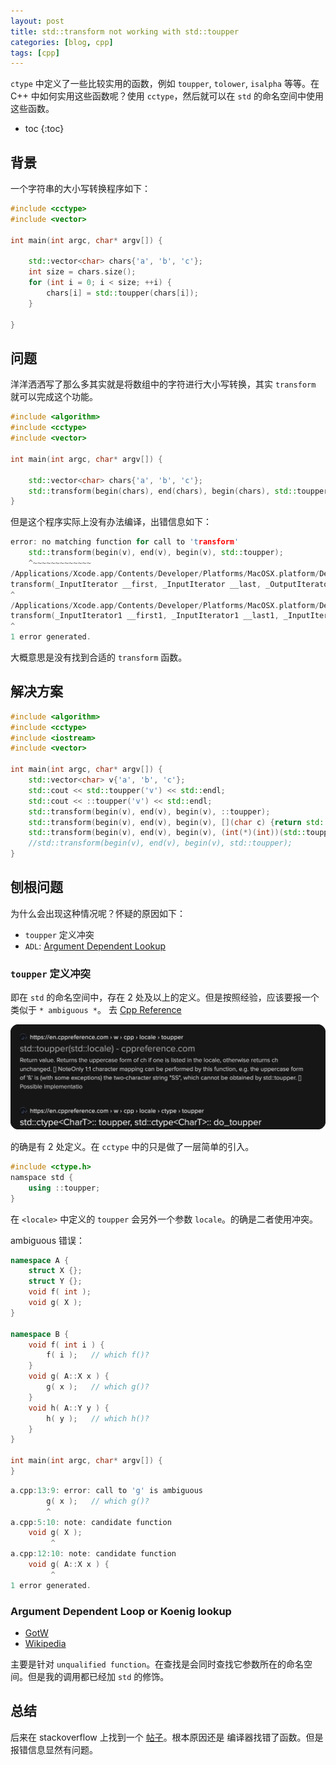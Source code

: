 ```yaml
---
layout: post
title: std::transform not working with std::toupper
categories: [blog, cpp]
tags: [cpp]
---
```


`ctype` 中定义了一些比较实用的函数，例如 `toupper`, `tolower`, `isalpha` 等等。在 C++
中如何实用这些函数呢？使用 `cctype`，然后就可以在 `std` 的命名空间中使用这些函数。

+ toc
{:toc}

## 背景

一个字符串的大小写转换程序如下：

```cpp
#include <cctype>
#include <vector>

int main(int argc, char* argv[]) {

    std::vector<char> chars{'a', 'b', 'c'};
    int size = chars.size();
    for (int i = 0; i < size; ++i) {
        chars[i] = std::toupper(chars[i]);
    }

}
```

## 问题

洋洋洒洒写了那么多其实就是将数组中的字符进行大小写转换，其实 `transform`
就可以完成这个功能。

```cpp
#include <algorithm>
#include <cctype>
#include <vector>

int main(int argc, char* argv[]) {

    std::vector<char> chars{'a', 'b', 'c'};
    std::transform(begin(chars), end(chars), begin(chars), std::toupper);
}
```

但是这个程序实际上没有办法编译，出错信息如下：

```cpp
error: no matching function for call to 'transform'
    std::transform(begin(v), end(v), begin(v), std::toupper);
    ^~~~~~~~~~~~~~
/Applications/Xcode.app/Contents/Developer/Platforms/MacOSX.platform/Developer/SDKs/MacOSX.sdk/usr/include/c++/v1/algorithm:1979:1: note: candidate template ignored: couldn't infer template argument '_UnaryOperation'
transform(_InputIterator __first, _InputIterator __last, _OutputIterator __result, _UnaryOperation __op)
^
/Applications/Xcode.app/Contents/Developer/Platforms/MacOSX.platform/Developer/SDKs/MacOSX.sdk/usr/include/c++/v1/algorithm:1989:1: note: candidate function template not viable: requires 5 arguments, but 4 were provided
transform(_InputIterator1 __first1, _InputIterator1 __last1, _InputIterator2 __first2,
^
1 error generated.
```

大概意思是没有找到合适的 `transform` 函数。

## 解决方案

```cpp
#include <algorithm>
#include <cctype>
#include <iostream>
#include <vector>

int main(int argc, char* argv[]) {
    std::vector<char> v{'a', 'b', 'c'};
    std::cout << std::toupper('v') << std::endl;
    std::cout << ::toupper('v') << std::endl;
    std::transform(begin(v), end(v), begin(v), ::toupper);
    std::transform(begin(v), end(v), begin(v), [](char c) {return std::toupper(c);});
    std::transform(begin(v), end(v), begin(v), (int(*)(int))(std::toupper));
    //std::transform(begin(v), end(v), begin(v), std::toupper);
}
```

## 刨根问题

为什么会出现这种情况呢？怀疑的原因如下：

+ `toupper` 定义冲突
+ `ADL`: [Argument Dependent Lookup](https://en.wikipedia.org/wiki/Argument-dependent_name_lookup)

### `toupper` 定义冲突

即在 `std` 的命名空间中，存在 2 处及以上的定义。但是按照经验，应该要报一个类似于 `* ambiguous *`。
去 [Cpp Reference](en.cppreference.com/)

![toupper](/images/cpp/toupper.png)

的确是有 2 处定义。在 `cctype` 中的只是做了一层简单的引入。

```cpp
#include <ctype.h>
namspace std {
    using ::toupper;
}
```

在 `<locale>` 中定义的 `toupper` 会另外一个参数 `locale`。的确是二者使用冲突。

ambiguous 错误：

```cpp
namespace A {
    struct X {};
    struct Y {};
    void f( int );
    void g( X );
}

namespace B {
    void f( int i ) {
        f( i );   // which f()?
    }
    void g( A::X x ) {
        g( x );   // which g()?
    }
    void h( A::Y y ) {
        h( y );   // which h()?
    }
}

int main(int argc, char* argv[]) {
}
```

```cpp
a.cpp:13:9: error: call to 'g' is ambiguous
        g( x );   // which g()?
        ^
a.cpp:5:10: note: candidate function
    void g( X );
         ^
a.cpp:12:10: note: candidate function
    void g( A::X x ) {
         ^
1 error generated.
```

### Argument Dependent Loop or Koenig lookup

+ [GotW](http://www.gotw.ca/gotw/030.htm)
+ [Wikipedia](https://en.wikipedia.org/wiki/Argument-dependent_name_lookup)

主要是针对 `unqualified function`。在查找是会同时查找它参数所在的命名空间。但是我的调用都已经加
`std` 的修饰。

## 总结

后来在 stackoverflow 上找到一个 [帖子](https://stackoverflow.com/a/7132065/2567512)。根本原因还是
编译器找错了函数。但是报错信息显然有问题。
